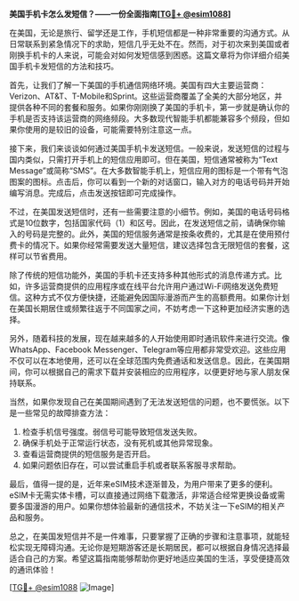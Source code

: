 **美国手机卡怎么发短信？——一份全面指南[[TG💪+ @esim1088](https://t.me/s/esim1088)]**

在美国，无论是旅行、留学还是工作，手机短信都是一种非常重要的沟通方式。从日常联系到紧急情况下的求助，短信几乎无处不在。然而，对于初次来到美国或者刚换手机卡的人来说，可能会对如何发短信感到困惑。这篇文章将为你详细介绍美国手机卡发短信的方法和技巧。

首先，让我们了解一下美国的手机通信网络环境。美国有四大主要运营商：Verizon、AT&T、T-Mobile和Sprint。这些运营商覆盖了全美的大部分地区，并提供各种不同的套餐和服务。如果你刚刚换了美国的手机卡，第一步就是确认你的手机是否支持该运营商的网络频段。大多数现代智能手机都能兼容多个频段，但如果你使用的是较旧的设备，可能需要特别注意这一点。

接下来，我们来谈谈如何通过美国手机卡发送短信。一般来说，发送短信的过程与国内类似，只需打开手机上的短信应用即可。但在美国，短信通常被称为“Text Message”或简称“SMS”。在大多数智能手机上，短信应用的图标是一个带有气泡图案的图标。点击后，你可以看到一个新的对话窗口，输入对方的电话号码并开始编写消息。完成后，点击发送按钮即可完成操作。

不过，在美国发送短信时，还有一些需要注意的小细节。例如，美国的电话号码格式是10位数字，包括国家代码（1）和区号。因此，在发送短信之前，请确保你输入的号码是完整的。此外，美国的短信服务通常是按条收费的，尤其是在使用预付费卡的情况下。如果你经常需要发送大量短信，建议选择包含无限短信的套餐，这样可以节省费用。

除了传统的短信功能外，美国的手机卡还支持多种其他形式的消息传递方式。比如，许多运营商提供的应用程序或在线平台允许用户通过Wi-Fi网络发送免费短信。这种方式不仅方便快捷，还能避免因国际漫游而产生的高额费用。如果你计划在美国长期居住或频繁往返于不同国家之间，不妨考虑一下这种更加经济实惠的选择。

另外，随着科技的发展，现在越来越多的人开始使用即时通讯软件来进行交流。像WhatsApp、Facebook Messenger、Telegram等应用都非常受欢迎。这些应用不仅可以在本地使用，还可以在全球范围内免费通话和发送信息。因此，在美国期间，你可以根据自己的需求下载并安装相应的应用程序，以便更好地与家人朋友保持联系。

当然，如果你发现自己在美国期间遇到了无法发送短信的问题，也不要慌张。以下是一些常见的故障排查方法：

1. 检查手机信号强度。弱信号可能导致短信发送失败。
2. 确保手机处于正常运行状态，没有死机或其他异常现象。
3. 查看运营商提供的短信服务是否开启。
4. 如果问题依旧存在，可以尝试重启手机或者联系客服寻求帮助。

最后，值得一提的是，近年来eSIM技术逐渐普及，为用户带来了更多的便利。eSIM卡无需实体卡槽，可以直接通过网络下载激活，非常适合经常更换设备或需要多国漫游的用户。如果你想体验最新的通信技术，不妨关注一下eSIM的相关产品和服务。

总之，在美国发短信并不是一件难事，只要掌握了正确的步骤和注意事项，就能轻松实现无障碍沟通。无论你是短期游客还是长期居民，都可以根据自身情况选择最适合自己的方案。希望这篇指南能够帮助你更好地适应美国的生活，享受便捷高效的通讯体验！

[[TG💪+ @esim1088](https://t.me/s/esim1088) ![Image](https://i.postimg.cc/4NQfJmqS/Snipaste-2025-05-13-00-14-12.png)]